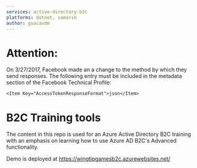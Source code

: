 ```yaml
---
services: active-directory-b2c
platforms: dotnet, xamarin
author: gsacavdm
---
```


# Attention: 
On 3/27/2017, Facebook made an a change to the method by which they send responses. The following entry must be included in the metadata section of the Facebook Technical Profile:
```
<Item Key="AccessTokenResponseFormat">json</Item>
```

# B2C Training tools

The content in this repo is used for an Azure Active Directory B2C training with an emphasis on learning how to use Azure AD B2C's Advanced functionality.


Demo is deployed at https://wingtipgamesb2c.azurewebsites.net/
